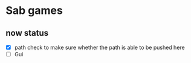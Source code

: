 # Sab games
## now status
- [x] path check to make sure whether the path is able to be pushed here 
- [ ] Gui
